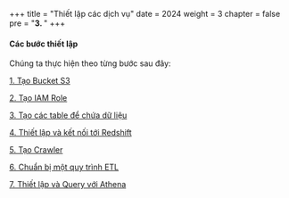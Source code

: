+++
title = "Thiết lập các dịch vụ"
date = 2024
weight = 3
chapter = false
pre = "<b>3. </b>"
+++

#### Các bước thiết lập

Chúng ta thực hiện theo từng bước sau đây:

[1. Tạo Bucket S3](1-create-s3/)

[2. Tạo IAM Role](2-create-iam-role/)

[3. Tạo các table để chứa dữ liệu](3-create-table/)

[4. Thiết lập và kết nối tới Redshift](4-set-up-redshift/)

[5. Tạo Crawler](5-create-crawler/)

[6. Chuẩn bị một quy trình ETL](6-create-etl-flow/)

[7. Thiết lập và Query với Athena](7-set-up-athena/)